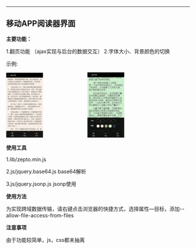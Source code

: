 ---
移动APP阅读器界面
-------------


**主要功能：**

1.翻页功能 （ajax实现与后台的数据交互）
2.字体大小、背景颜色的切换

示例:
<div >
 <img src="阅读器界面1.png" width =20%  height = 20%   alt="图片名称" />
 <span  >&nbsp;   &nbsp; &nbsp; &nbsp;&nbsp; &nbsp; &nbsp;&nbsp;&nbsp; &nbsp;&nbsp;&nbsp;  &nbsp;  &nbsp; &nbsp; &nbsp;&nbsp;  &nbsp; </span>
 <img src="阅读器界面2.png" width =20%  height = 20%  padding="200px" alt="图片名称"  />
 </div>
 
 
 <div>   </div>
 
**使用工具**

1.lib/zepto.min.js 

2.js/jquery.base64.js base64解析

3.js/jquery.jsonp.js jsonp使用


**使用方法**

为实现跨域数据传输，请右键点击浏览器的快捷方式，选择属性—目标，添加--allow-file-access-from-files


**注意事项**

由于功能较简单，js，css都未抽离




